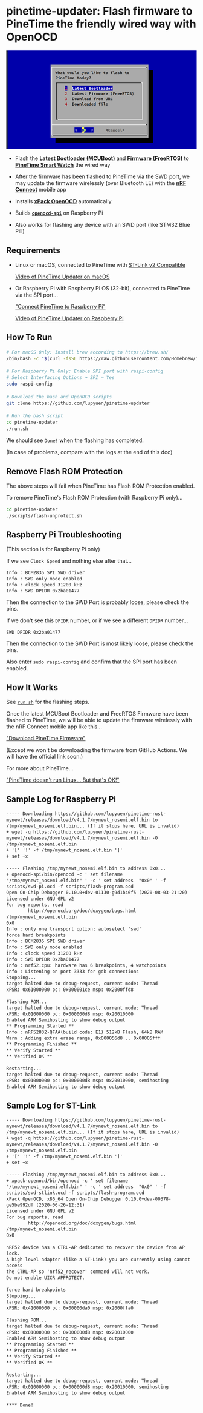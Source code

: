 # pinetime-updater: Flash firmware to PineTime the friendly wired way with OpenOCD

![](pinetime-updater.png)

-   Flash the [__Latest Bootloader (MCUBoot)__](https://lupyuen.github.io/pinetime-rust-mynewt/articles/mcuboot) and [__Firmware (FreeRTOS)__](https://github.com/JF002/Pinetime) to [__PineTime Smart Watch__](https://lupyuen.github.io/pinetime-rust-mynewt/articles/pinetime) the wired way

-   After the firmware has been flashed to PineTime via the SWD port, we may update the firmware wirelessly (over Bluetooth LE) with the [__nRF Connect__](https://www.nordicsemi.com/Software-and-tools/Development-Tools/nRF-Connect-for-mobile) mobile app

-   Installs [__xPack OpenOCD__](https://xpack.github.io/openocd/install/) automatically

-   Builds [__`openocd-spi`__](https://github.com/lupyuen/openocd-spi) on Raspberry Pi

-   Also works for flashing any device with an SWD port (like STM32 Blue Pill)

## Requirements

-   Linux or macOS, connected to PineTime with [ST-Link v2 Compatible](https://www.aliexpress.com/wholesale?catId=0&initiative_id=SB_20180924134644&SearchText=st-link+v2&switch_new_app=y)

    [Video of PineTime Updater on macOS](https://youtu.be/2p4EZqevVJQ)

-   Or Raspberry Pi with Raspberry Pi OS (32-bit), connected to PineTime via the SPI port...

    ["Connect PineTime to Raspberry Pi"](https://github.com/lupyuen/visual-embedded-rust/blob/master/README.md#connect-pinetime-to-raspberry-pi)

    [Video of PineTime Updater on Raspberry Pi](https://youtu.be/PZ5NW8q8Zok)

## How To Run

```bash
# For macOS Only: Install brew according to https://brew.sh/
/bin/bash -c "$(curl -fsSL https://raw.githubusercontent.com/Homebrew/install/master/install.sh)"

# For Raspberry Pi Only: Enable SPI port with raspi-config
# Select Interfacing Options → SPI → Yes
sudo raspi-config

# Download the bash and OpenOCD scripts
git clone https://github.com/lupyuen/pinetime-updater

# Run the bash script
cd pinetime-updater
./run.sh

```

We should see `Done!` when the flashing has completed.

(In case of problems, compare with the logs at the end of this doc)

## Remove Flash ROM Protection

The above steps will fail when PineTime has Flash ROM Protection enabled.

To remove PineTime's Flash ROM Protection (with Raspberry Pi only)...

```bash
cd pinetime-updater
./scripts/flash-unprotect.sh
```

## Raspberry Pi Troubleshooting

(This section is for Raspberry Pi only)

If we see `Clock Speed` and nothing else after that…

```
Info : BCM2835 SPI SWD driver
Info : SWD only mode enabled
Info : clock speed 31200 kHz
Info : SWD DPIDR 0x2ba01477
```

Then the connection to the SWD Port is probably loose, please check the pins.

If we don't see this `DPIDR` number, or if we see a different `DPIDR` number...

```
SWD DPIDR 0x2ba01477
```

Then the connection to the SWD Port is most likely loose, please check the pins.

Also enter `sudo raspi-config` and confirm that the SPI port has been enabled.

## How It Works

See [`run.sh`](run.sh) for the flashing steps.

Once the latest MCUBoot Bootloader and FreeRTOS Firmware have been flashed to PineTime, we will be able to update the firmware wirelessly with the nRF Connect mobile app like this...

["Download PineTime Firmware"](https://lupyuen.github.io/pinetime-rust-mynewt/articles/cloud#download-and-test-our-pinetime-firmware)

(Except we won't be downloading the firmware from GitHub Actions. We will have the official link soon.)

For more about PineTime...

["PineTime doesn't run Linux... But that's OK!"](https://lupyuen.github.io/pinetime-rust-mynewt/articles/pinetime)

## Sample Log for Raspberry Pi

```
----- Downloading https://github.com/lupyuen/pinetime-rust-mynewt/releases/download/v4.1.7/mynewt_nosemi.elf.bin to /tmp/mynewt_nosemi.elf.bin... (If it stops here, URL is invalid)
+ wget -q https://github.com/lupyuen/pinetime-rust-mynewt/releases/download/v4.1.7/mynewt_nosemi.elf.bin -O /tmp/mynewt_nosemi.elf.bin
+ '[' '!' -f /tmp/mynewt_nosemi.elf.bin ']'
+ set +x

----- Flashing /tmp/mynewt_nosemi.elf.bin to address 0x0...
+ openocd-spi/bin/openocd -c ' set filename "/tmp/mynewt_nosemi.elf.bin" ' -c ' set address  "0x0" ' -f scripts/swd-pi.ocd -f scripts/flash-program.ocd
Open On-Chip Debugger 0.10.0+dev-01130-g9d1b46f5 (2020-08-03-21:20)
Licensed under GNU GPL v2
For bug reports, read
        http://openocd.org/doc/doxygen/bugs.html
/tmp/mynewt_nosemi.elf.bin
0x0
Info : only one transport option; autoselect 'swd'
force hard breakpoints
Info : BCM2835 SPI SWD driver
Info : SWD only mode enabled
Info : clock speed 31200 kHz
Info : SWD DPIDR 0x2ba01477
Info : nrf52.cpu: hardware has 6 breakpoints, 4 watchpoints
Info : Listening on port 3333 for gdb connections
Stopping...
target halted due to debug-request, current mode: Thread 
xPSR: 0x61000000 pc: 0x000001ce msp: 0x2000ffd8

Flashing ROM...
target halted due to debug-request, current mode: Thread 
xPSR: 0x01000000 pc: 0x000000d8 msp: 0x20010000
Enabled ARM Semihosting to show debug output
** Programming Started **
Info : nRF52832-QFAA(build code: E1) 512kB Flash, 64kB RAM
Warn : Adding extra erase range, 0x000056d8 .. 0x00005fff
** Programming Finished **
** Verify Started **
** Verified OK **

Restarting...
target halted due to debug-request, current mode: Thread 
xPSR: 0x01000000 pc: 0x000000d8 msp: 0x20010000, semihosting
Enabled ARM Semihosting to show debug output
```

## Sample Log for ST-Link

```
----- Downloading https://github.com/lupyuen/pinetime-rust-mynewt/releases/download/v4.1.7/mynewt_nosemi.elf.bin to /tmp/mynewt_nosemi.elf.bin... (If it stops here, URL is invalid)
+ wget -q https://github.com/lupyuen/pinetime-rust-mynewt/releases/download/v4.1.7/mynewt_nosemi.elf.bin -O /tmp/mynewt_nosemi.elf.bin
+ '[' '!' -f /tmp/mynewt_nosemi.elf.bin ']'
+ set +x

----- Flashing /tmp/mynewt_nosemi.elf.bin to address 0x0...
+ xpack-openocd/bin/openocd -c ' set filename "/tmp/mynewt_nosemi.elf.bin" ' -c ' set address  "0x0" ' -f scripts/swd-stlink.ocd -f scripts/flash-program.ocd
xPack OpenOCD, x86_64 Open On-Chip Debugger 0.10.0+dev-00378-ge5be992df (2020-06-26-12:31)
Licensed under GNU GPL v2
For bug reports, read
        http://openocd.org/doc/doxygen/bugs.html
/tmp/mynewt_nosemi.elf.bin
0x0

nRF52 device has a CTRL-AP dedicated to recover the device from AP lock.
A high level adapter (like a ST-Link) you are currently using cannot access
the CTRL-AP so 'nrf52_recover' command will not work.
Do not enable UICR APPROTECT.

force hard breakpoints
Stopping...
target halted due to debug-request, current mode: Thread 
xPSR: 0x41000000 pc: 0x00000da0 msp: 0x2000ffa0

Flashing ROM...
target halted due to debug-request, current mode: Thread 
xPSR: 0x01000000 pc: 0x000000d8 msp: 0x20010000
Enabled ARM Semihosting to show debug output
** Programming Started **
** Programming Finished **
** Verify Started **
** Verified OK **

Restarting...
target halted due to debug-request, current mode: Thread 
xPSR: 0x01000000 pc: 0x000000d8 msp: 0x20010000, semihosting
Enabled ARM Semihosting to show debug output

**** Done!
```
